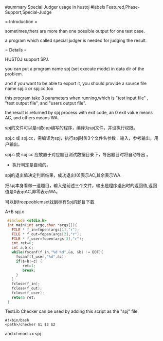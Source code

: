 #summary Special Judger usage in hustoj
#labels Featured,Phase-Support,Special-Judge

= Introduction =

sometimes,thers are more than one possible output for one test case.

a program which called special judger is needed for judging the result.


= Details =

HUSTOJ support SPJ.

you can put a program name spj (set execute mode) in data dir of the problem.

and if you want to be able to export it, you should provide a source file name spj.c or spj.cc,too

this program take 3 parameters when running,which is "test input file" , "test output file", and "users output file".

the result is returned by spj process with exit code, an 0 exit value means AC, and others means WA.

spj的文件可以是c或cpp编写的程序，编译为spj文件，并设执行权限。

spj.c 或 spj.cc，需编译为spj，执行spj时传3个文件名参数：输入，参考输出，用户输出。

spj.c 或 spj.cc 应放置于对应题目测试数据目录下，导出题目时将自动导出 。

* 执行判定是自动的。

spj的退出值决定判断结果，成功退出(0)表示AC,其余表示WA.

把spj本身看做一道题目，输入是前述三个文件，输出是程序退出时的返回值,返回值是0表示AC,非零表示WA。

可以到freepeoblemset找到标有Spj的题目下载


A+B spj.c

```c
 #include <stdio.h>
 int main(int argc,char *args[]){
   FILE * f_in=fopen(args[1],"r");
   FILE * f_out=fopen(args[2],"r");
   FILE * f_user=fopen(args[3],"r");
   int ret=0;
   int a,b,c;
   while(fscanf(f_in,"%d %d",&a, &b) != EOF){
     fscanf(f_user,"%d",&c);
     if(a+b!=c) {
        ret=1;
        break;
     }
   }
   fclose(f_in);
   fclose(f_out);
   fclose(f_user);
   return ret;
 }
```


TestLib Checker can be used by adding this script as the "spj" file
```
#!/bin/bash
<path>/checker $1 $3 $2
```
and chmod +x spj

